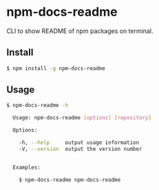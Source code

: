 # npm-docs-readme

CLI to show README of npm packages on terminal.

## Install

```sh
$ npm install -g npm-docs-readme
```

## Usage

```sh
$ npm-docs-readme -h

  Usage: npm-docs-readme [options] [repository]

  Options:

    -h, --help     output usage information
    -V, --version  output the version number


  Examples:

    $ npm-docs-readme npm-docs-readme

```
